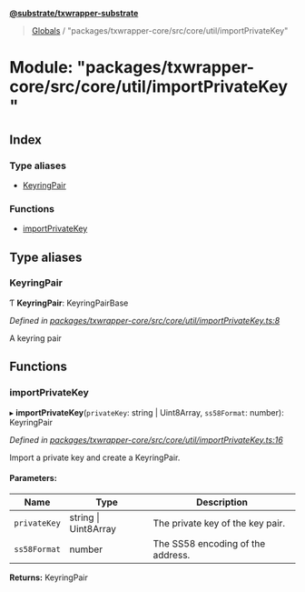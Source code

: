 **[@substrate/txwrapper-substrate](../README.md)**

> [Globals](../globals.md) / "packages/txwrapper-core/src/core/util/importPrivateKey"

# Module: "packages/txwrapper-core/src/core/util/importPrivateKey"

## Index

### Type aliases

* [KeyringPair](_packages_txwrapper_core_src_core_util_importprivatekey_.md#keyringpair)

### Functions

* [importPrivateKey](_packages_txwrapper_core_src_core_util_importprivatekey_.md#importprivatekey)

## Type aliases

### KeyringPair

Ƭ  **KeyringPair**: KeyringPairBase

*Defined in [packages/txwrapper-core/src/core/util/importPrivateKey.ts:8](https://github.com/paritytech/txwrapper-core/blob/1c09a0e/packages/txwrapper-core/src/core/util/importPrivateKey.ts#L8)*

A keyring pair

## Functions

### importPrivateKey

▸ **importPrivateKey**(`privateKey`: string \| Uint8Array, `ss58Format`: number): KeyringPair

*Defined in [packages/txwrapper-core/src/core/util/importPrivateKey.ts:16](https://github.com/paritytech/txwrapper-core/blob/1c09a0e/packages/txwrapper-core/src/core/util/importPrivateKey.ts#L16)*

Import a private key and create a KeyringPair.

#### Parameters:

Name | Type | Description |
------ | ------ | ------ |
`privateKey` | string \| Uint8Array | The private key of the key pair. |
`ss58Format` | number | The SS58 encoding of the address.  |

**Returns:** KeyringPair

